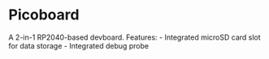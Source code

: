 # Picoboard

A 2-in-1 RP2040-based devboard.
Features:
    - Integrated microSD card slot for data storage
    - Integrated debug probe

